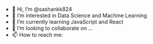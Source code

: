 - 👋 Hi, I’m @sashankk824
- 👀 I’m interested in Data Science and Machine Learning
- 🌱 I’m currently learning JavaScript and React
- 💞️ I’m looking to collaborate on ...
- 📫 How to reach me: 

<!---
sashankk824/sashankk824 is a ✨ special ✨ repository because its `README.md` (this file) appears on your GitHub profile.
You can click the Preview link to take a look at your changes.
--->

